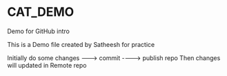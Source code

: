 # CAT_DEMO
 Demo for GitHub intro

This is a Demo file created by Satheesh for practice

Initially do some changes ---> commit ----> publish repo
Then changes will updated in Remote repo  
